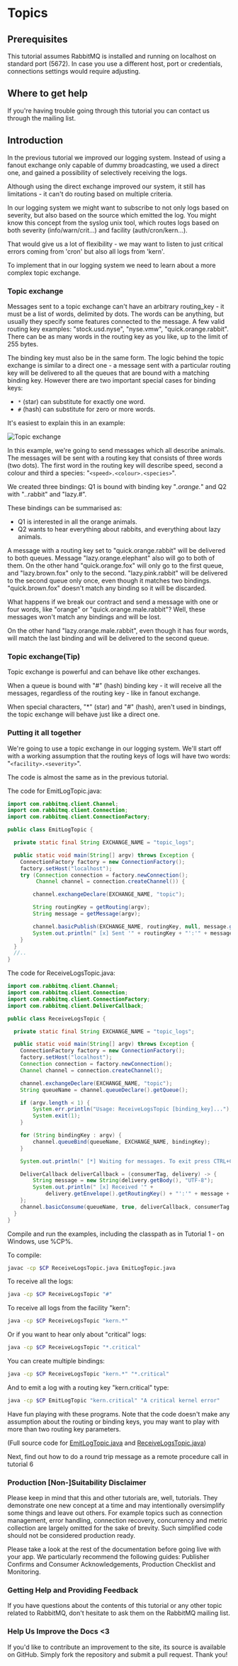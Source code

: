 # Topics

## Prerequisites

This tutorial assumes RabbitMQ is installed and running on localhost on standard port (5672). In case you use a different host, port or credentials, connections settings would require adjusting.

## Where to get help

If you're having trouble going through this tutorial you can contact us through the mailing list.

## Introduction

In the previous tutorial we improved our logging system. Instead of using a fanout exchange only capable of dummy broadcasting, we used a direct one, and gained a possibility of selectively receiving the logs.

Although using the direct exchange improved our system, it still has limitations - it can't do routing based on multiple criteria.

In our logging system we might want to subscribe to not only logs based on severity, but also based on the source which emitted the log. You might know this concept from the syslog unix tool, which routes logs based on both severity (info/warn/crit...) and facility (auth/cron/kern...).

That would give us a lot of flexibility - we may want to listen to just critical errors coming from 'cron' but also all logs from 'kern'.

To implement that in our logging system we need to learn about a more complex topic exchange.

### Topic exchange

Messages sent to a topic exchange can't have an arbitrary routing_key - it must be a list of words, delimited by dots. The words can be anything, but usually they specify some features connected to the message. A few valid routing key examples: "stock.usd.nyse", "nyse.vmw", "quick.orange.rabbit". There can be as many words in the routing key as you like, up to the limit of 255 bytes.

The binding key must also be in the same form. The logic behind the topic exchange is similar to a direct one - a message sent with a particular routing key will be delivered to all the queues that are bound with a matching binding key. However there are two important special cases for binding keys:

- `*` (star) can substitute for exactly one word.
- `#` (hash) can substitute for zero or more words.

It's easiest to explain this in an example:

![Topic exchange](./images/topic_exchage.webp)

In this example, we're going to send messages which all describe animals. The messages will be sent with a routing key that consists of three words (two dots). The first word in the routing key will describe speed, second a colour and third a species: "`<speed>.<colour>.<species>`".

We created three bindings: Q1 is bound with binding key "*.orange.*" and Q2 with "*.*.rabbit" and "lazy.#".

These bindings can be summarised as:

- Q1 is interested in all the orange animals.
- Q2 wants to hear everything about rabbits, and everything about lazy animals.

A message with a routing key set to "quick.orange.rabbit" will be delivered to both queues. Message "lazy.orange.elephant" also will go to both of them. On the other hand "quick.orange.fox" will only go to the first queue, and "lazy.brown.fox" only to the second. "lazy.pink.rabbit" will be delivered to the second queue only once, even though it matches two bindings. "quick.brown.fox" doesn't match any binding so it will be discarded.

What happens if we break our contract and send a message with one or four words, like "orange" or "quick.orange.male.rabbit"? Well, these messages won't match any bindings and will be lost.

On the other hand "lazy.orange.male.rabbit", even though it has four words, will match the last binding and will be delivered to the second queue.

### Topic exchange(Tip)

Topic exchange is powerful and can behave like other exchanges.

When a queue is bound with "#" (hash) binding key - it will receive all the messages, regardless of the routing key - like in fanout exchange.

When special characters, "*" (star) and "#" (hash), aren't used in bindings, the topic exchange will behave just like a direct one.

### Putting it all together

We're going to use a topic exchange in our logging system. We'll start off with a working assumption that the routing keys of logs will have two words: "`<facility>.<severity>`".

The code is almost the same as in the previous tutorial.

The code for EmitLogTopic.java:

```java
import com.rabbitmq.client.Channel;
import com.rabbitmq.client.Connection;
import com.rabbitmq.client.ConnectionFactory;

public class EmitLogTopic {

  private static final String EXCHANGE_NAME = "topic_logs";

  public static void main(String[] argv) throws Exception {
    ConnectionFactory factory = new ConnectionFactory();
    factory.setHost("localhost");
    try (Connection connection = factory.newConnection();
         Channel channel = connection.createChannel()) {

        channel.exchangeDeclare(EXCHANGE_NAME, "topic");

        String routingKey = getRouting(argv);
        String message = getMessage(argv);

        channel.basicPublish(EXCHANGE_NAME, routingKey, null, message.getBytes("UTF-8"));
        System.out.println(" [x] Sent '" + routingKey + "':'" + message + "'");
    }
  }
  //..
}
```

The code for ReceiveLogsTopic.java:

```java
import com.rabbitmq.client.Channel;
import com.rabbitmq.client.Connection;
import com.rabbitmq.client.ConnectionFactory;
import com.rabbitmq.client.DeliverCallback;

public class ReceiveLogsTopic {

  private static final String EXCHANGE_NAME = "topic_logs";

  public static void main(String[] argv) throws Exception {
    ConnectionFactory factory = new ConnectionFactory();
    factory.setHost("localhost");
    Connection connection = factory.newConnection();
    Channel channel = connection.createChannel();

    channel.exchangeDeclare(EXCHANGE_NAME, "topic");
    String queueName = channel.queueDeclare().getQueue();

    if (argv.length < 1) {
        System.err.println("Usage: ReceiveLogsTopic [binding_key]...");
        System.exit(1);
    }

    for (String bindingKey : argv) {
        channel.queueBind(queueName, EXCHANGE_NAME, bindingKey);
    }

    System.out.println(" [*] Waiting for messages. To exit press CTRL+C");

    DeliverCallback deliverCallback = (consumerTag, delivery) -> {
        String message = new String(delivery.getBody(), "UTF-8");
        System.out.println(" [x] Received '" +
            delivery.getEnvelope().getRoutingKey() + "':'" + message + "'");
    };
    channel.basicConsume(queueName, true, deliverCallback, consumerTag -> { });
  }
}
```

Compile and run the examples, including the classpath as in Tutorial 1 - on Windows, use %CP%.

To compile:

```bash
javac -cp $CP ReceiveLogsTopic.java EmitLogTopic.java
```

To receive all the logs:

```bash
java -cp $CP ReceiveLogsTopic "#"
```

To receive all logs from the facility "kern":

```bash
java -cp $CP ReceiveLogsTopic "kern.*"
```

Or if you want to hear only about "critical" logs:

```bash
java -cp $CP ReceiveLogsTopic "*.critical"
```

You can create multiple bindings:

```bash
java -cp $CP ReceiveLogsTopic "kern.*" "*.critical"
```

And to emit a log with a routing key "kern.critical" type:

```bash
java -cp $CP EmitLogTopic "kern.critical" "A critical kernel error"
```

Have fun playing with these programs. Note that the code doesn't make any assumption about the routing or binding keys, you may want to play with more than two routing key parameters.

(Full source code for [EmitLogTopic.java](https://github.com/rabbitmq/rabbitmq-tutorials/blob/master/java/EmitLogTopic.java) and [ReceiveLogsTopic.java](https://github.com/rabbitmq/rabbitmq-tutorials/blob/master/java/ReceiveLogsTopic.java))

Next, find out how to do a round trip message as a remote procedure call in tutorial 6

### Production \[Non-\]Suitability Disclaimer

Please keep in mind that this and other tutorials are, well, tutorials. They demonstrate one new concept at a time and may intentionally oversimplify some things and leave out others. For example topics such as connection management, error handling, connection recovery, concurrency and metric collection are largely omitted for the sake of brevity. Such simplified code should not be considered production ready.

Please take a look at the rest of the documentation before going live with your app. We particularly recommend the following guides: Publisher Confirms and Consumer Acknowledgements, Production Checklist and Monitoring.

### Getting Help and Providing Feedback

If you have questions about the contents of this tutorial or any other topic related to RabbitMQ, don't hesitate to ask them on the RabbitMQ mailing list.

### Help Us Improve the Docs <3

If you'd like to contribute an improvement to the site, its source is available on GitHub. Simply fork the repository and submit a pull request. Thank you!